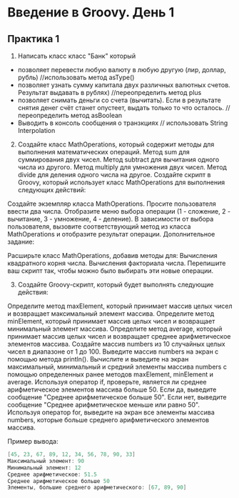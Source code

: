 # Введение в Groovy. День 1
## Практика 1

1. Написать класс класс "Банк" который
- позволяет перевести любую валюту в любую другую (лир, доллар, рубль) 
//использовать метод asType()
- позволяет узнать сумму капитала двух различных валютных счетов. Результат выдавать в рублях)
//переопределить метод plus
- позволяет снимать деньги со счета (вычитать). Если в результате снятия денег счёт станет опустеет, выдать только то что осталось. 
//переопределить метод asBoolean
- Выводить в консоль сообщения о транзкциях
// использовать String Interpolation

2. Создайте класс MathOperations, который содержит методы для выполнения математических операций.
Метод sum для суммирования двух чисел.
Метод subtract для вычитания одного числа из другого.
Метод multiply для умножения двух чисел.
Метод divide для деления одного числа на другое.
Создайте скрипт в Groovy, который использует класс MathOperations для выполнения следующих действий:

Создайте экземпляр класса MathOperations.
Просите пользователя ввести два числа.
Отобразите меню выбора операции (1 - сложение, 2 - вычитание, 3 - умножение, 4 - деление).
В зависимости от выбора пользователя, вызовите соответствующий метод из класса MathOperations и отобразите результат операции.
Дополнительное задание:

Расширьте класс MathOperations, добавив методы для:
Вычисления квадратного корня числа.
Вычисления факториала числа.
Перепишите ваш скрипт так, чтобы можно было выбирать эти новые операции.


3. Создайте Groovy-скрипт, который будет выполнять следующие действия:

Определите метод maxElement, который принимает массив целых чисел и возвращает максимальный элемент массива.
Определите метод minElement, который принимает массив целых чисел и возвращает минимальный элемент массива.
Определите метод average, который принимает массив целых чисел и возвращает среднее арифметическое элементов массива.
Создайте массив numbers из 10 случайных целых чисел в диапазоне от 1 до 100.
Выведите массив numbers на экран с помощью метода println().
Вычислите и выведите на экран максимальный, минимальный и средний элементы массива numbers с помощью определенных ранее методов maxElement, minElement и average.
Используя оператор if, проверьте, является ли среднее арифметическое элементов массива больше 50. Если да, выведите сообщение "Среднее арифметическое больше 50". Если нет, выведите сообщение "Среднее арифметическое меньше или равно 50".
Используя оператор for, выведите на экран все элементы массива numbers, которые больше среднего арифметического элементов массива.

Пример вывода:
```groovy 
[45, 23, 67, 89, 12, 34, 56, 78, 90, 33]
Максимальный элемент: 90
Минимальный элемент: 12
Среднее арифметическое: 51.5
Среднее арифметическое больше 50
Элементы, большие среднего арифметического: [67, 89, 90]
```
